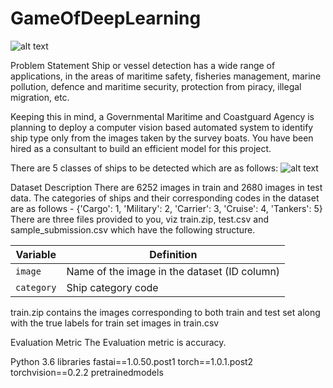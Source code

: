 # GameOfDeepLearning
![alt text](https://datahack.analyticsvidhya.com/media/__sized__/contest_cover/god_2-thumbnail-1200x1200-90.jpg)

Problem Statement
Ship or vessel detection has a wide range of applications, in the areas of maritime safety,  fisheries management, marine pollution, defence and maritime security, protection from piracy, illegal migration, etc.

Keeping this in mind, a Governmental Maritime and Coastguard Agency is planning to deploy a computer vision based automated system to identify ship type only from the images taken by the survey boats. You have been hired as a consultant to build an efficient model for this project.

There are 5 classes of ships to be detected which are as follows:
![alt text](https://s3-ap-south-1.amazonaws.com/av-blog-media/wp-content/uploads/2019/05/Screenshot-2019-05-23-at-2.54.19-PM.png)

Dataset Description
There are 6252 images in train and 2680 images in test data. The categories of ships and their corresponding codes in the dataset are as follows -
{'Cargo': 1, 
'Military': 2, 
'Carrier': 3, 
'Cruise': 4, 
'Tankers': 5}
There are three files provided to you, viz train.zip, test.csv and sample_submission.csv which have the following structure.

| Variable | Definition |
| --- | --- |
| `image` |Name of the image in the dataset (ID column) |
| `category` | Ship category code|

train.zip contains the images corresponding to both train and test set along with the true labels for train set images in train.csv
 
Evaluation Metric
The Evaluation metric is accuracy.

Python 3.6 libraries
fastai==1.0.50.post1
torch==1.0.1.post2
torchvision==0.2.2
pretrainedmodels
